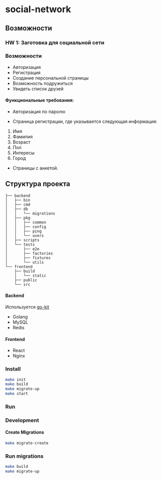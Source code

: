 # social-network

## Возможности

### HW 1: Заготовка для социальной сети

### Возможности
* Авторизация
* Регистрация
* Создание персональной страницы
* Возможность подружиться
* Увидеть список друзей

#### Функциональные требования:

* Авторизация по паролю

* Страница регистрации, где указывается следующая информация:

1. Имя
2. Фамилия
3. Возраст
4. Пол
5. Интересы
6. Город


* Страницы с анкетой.

## Структура проекта
```
├── backend
│   ├── bin
│   ├── cmd
│   ├── db
│   │   └── migrations
│   ├── pkg
│   │   ├── common
│   │   ├── config
│   │   ├── ping
│   │   └── users
│   ├── scripts
│   └── tests
│       ├── e2e
│       ├── factories
│       ├── fixtures
│       └── utils
└── frontend
    ├── build
    │   └── static
    ├── public
    └── src
```
#### Backend
Используется [go-kit](https://gokit.io/)
* Golang
* MySQL
* Redis

#### Frontend
* React
* Nginx

### Install

```bash
make init
make build
make migrate-up
make start
```

### Run

### Development


#### Create Migrations

```bash
make migrate-create
```

### Run migrations

```bash
make build
make migrate-up
```